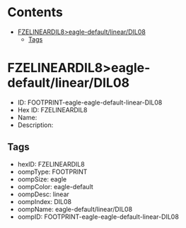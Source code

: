 



Contents
========

* [FZELINEARDIL8>eagle-default/linear/DIL08](#fzelineardil8eagle-defaultlineardil08)
	* [Tags](#tags)

# FZELINEARDIL8>eagle-default/linear/DIL08

- ID: FOOTPRINT-eagle-eagle-default-linear-DIL08
- Hex ID: FZELINEARDIL8
- Name: 
- Description: 

## Tags

- hexID: FZELINEARDIL8
- oompType: FOOTPRINT
- oompSize: eagle
- oompColor: eagle-default
- oompDesc: linear
- oompIndex: DIL08
- oompName: eagle-default/linear/DIL08
- oompID: FOOTPRINT-eagle-eagle-default-linear-DIL08
